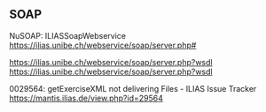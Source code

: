 ## SOAP
NuSOAP: ILIASSoapWebservice
https://ilias.unibe.ch/webservice/soap/server.php#

https://ilias.unibe.ch/webservice/soap/server.php?wsdl
https://ilias.unibe.ch/webservice/soap/server.php?wsdl

0029564: getExerciseXML not delivering Files - ILIAS Issue Tracker
https://mantis.ilias.de/view.php?id=29564
